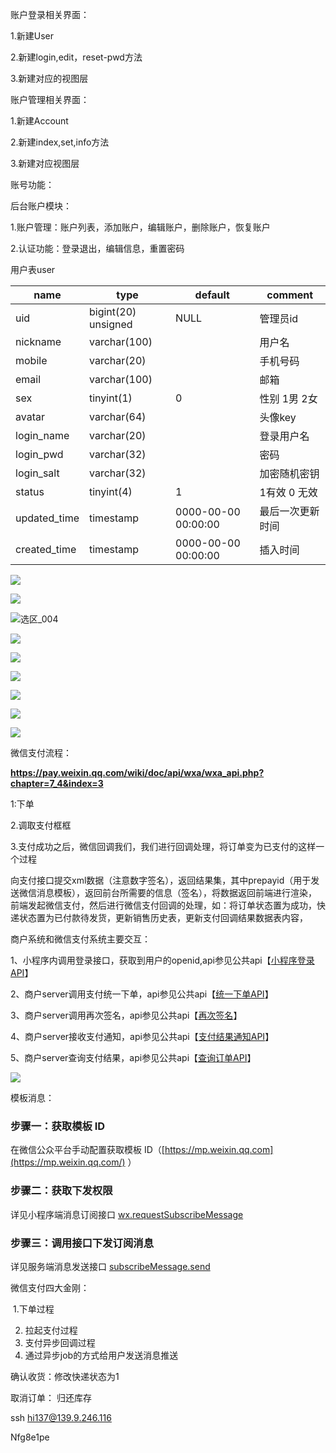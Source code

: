账户登录相关界面：

1.新建User

2.新建login,edit，reset-pwd方法

3.新建对应的视图层



账户管理相关界面：

1.新建Account

2.新建index,set,info方法

3.新建对应视图层



账号功能：

后台账户模块：

1.账户管理：账户列表，添加账户，编辑账户，删除账户，恢复账户

2.认证功能：登录退出，编辑信息，重置密码



用户表user

| name         | type                 | default             | comment          |
| ------------ | -------------------- | ------------------- | ---------------- |
| uid          | bigint(20)  unsigned | NULL                | 管理员id         |
| nickname     | varchar(100)         |                     | 用户名           |
| mobile       | varchar(20)          |                     | 手机号码         |
| email        | varchar(100)         |                     | 邮箱             |
| sex          | tinyint(1)           | 0                   | 性别 1男 2女     |
| avatar       | varchar(64)          |                     | 头像key          |
| login_name   | varchar(20)          |                     | 登录用户名       |
| login_pwd    | varchar(32)          |                     | 密码             |
| login_salt   | varchar(32)          |                     | 加密随机密钥     |
| status       | tinyint(4)           | 1                   | 1有效 0 无效     |
| updated_time | timestamp            | 0000-00-00 00:00:00 | 最后一次更新时间 |
| created_time | timestamp            | 0000-00-00 00:00:00 | 插入时间         |



![](/home/huhaidi/文档/订餐小程序/选区_001.png)



![](/home/huhaidi/文档/订餐小程序/选区_003.png)

![选区_004](/home/huhaidi/文档/订餐小程序/选区_004.png)

![](/home/huhaidi/文档/订餐小程序/选区_005.png)

![](/home/huhaidi/文档/订餐小程序/选区_006.png)



![](/home/huhaidi/文档/订餐小程序/选区_009.png)



![](/home/huhaidi/图片/选区_010.png)



![](/home/huhaidi/文档/订餐小程序/选区_011.png)

![](/home/huhaidi/文档/订餐小程序/选区_012.png)



微信支付流程：

**https://pay.weixin.qq.com/wiki/doc/api/wxa/wxa_api.php?chapter=7_4&index=3**

1:下单

2.调取支付框框

3.支付成功之后，微信回调我们，我们进行回调处理，将订单变为已支付的这样一个过程

向支付接口提交xml数据（注意数字签名），返回结果集，其中prepayid（用于发送微信消息模板），返回前台所需要的信息（签名），将数据返回前端进行渲染，  前端发起微信支付，然后进行微信支付回调的处理，如：将订单状态置为成功，快递状态置为已付款待发货，更新销售历史表，更新支付回调结果数据表内容，





商户系统和微信支付系统主要交互：

1、小程序内调用登录接口，获取到用户的openid,api参见公共api【[小程序登录API](https://developers.weixin.qq.com/miniprogram/dev/api/open-api/login/wx.login.html)】

2、商户server调用支付统一下单，api参见公共api【[统一下单API](https://pay.weixin.qq.com/wiki/doc/api/wxa/wxa_api.php?chapter=9_1&index=1)】

3、商户server调用再次签名，api参见公共api【[再次签名](https://pay.weixin.qq.com/wiki/doc/api/wxa/wxa_api.php?chapter=7_7&index=3)】

4、商户server接收支付通知，api参见公共api【[支付结果通知API](https://pay.weixin.qq.com/wiki/doc/api/wxa/wxa_api.php?chapter=9_7)】

5、商户server查询支付结果，api参见公共api【[查询订单API](https://pay.weixin.qq.com/wiki/doc/api/wxa/wxa_api.php?chapter=9_2)】

![](/home/huhaidi/图片/选区_023.png)



模板消息：

### 步骤一：获取模板 ID

在微信公众平台手动配置获取模板 ID（[https://mp.weixin.qq.com](https://mp.weixin.qq.com/) ）

### 步骤二：获取下发权限

详见小程序端消息订阅接口 [wx.requestSubscribeMessage](https://developers.weixin.qq.com/miniprogram/dev/api/open-api/subscribe-message/wx.requestSubscribeMessage.html)

### 步骤三：调用接口下发订阅消息

详见服务端消息发送接口 [subscribeMessage.send](https://developers.weixin.qq.com/miniprogram/dev/api-backend/open-api/subscribe-message/subscribeMessage.send.html)



微信支付四大金刚：

​    1.下单过程

2. 拉起支付过程
3. 支付异步回调过程
4. 通过异步job的方式给用户发送消息推送



确认收货：修改快递状态为1

取消订单： 归还库存







ssh hi137@139.9.246.116

Nfg8e1pe





